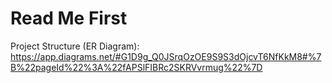 # Read Me First

Project Structure (ER Diagram): https://app.diagrams.net/#G1D9g_Q0JSrqOzOE9S9S3dOjcvT6NfKkM8#%7B%22pageId%22%3A%22fAPSlFIBRc2SKRVvrmug%22%7D
